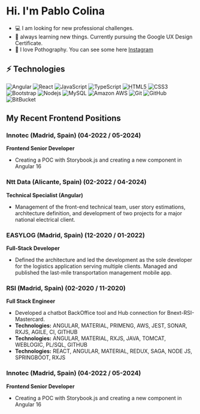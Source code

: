 # Hi. I'm Pablo Colina


- 💻 I am looking for new professional challenges.  
- 🌱 always learning new things. Currently pursuing the Google UX Design Certificate.
- 🔭 I love Pothography. You can see some here [Instagram](https://instagram.com/pabloangelcolina)

## ⚡ Technologies
![Angular](https://img.shields.io/badge/-Angular-black?logo=angular&style=flat&logoColor=red)
![React](https://img.shields.io/badge/-React-black?style=flate&logo=react)
![JavaScript](https://img.shields.io/badge/-JavaScript-black?style=flat&logo=javascript)
![TypeScript](https://img.shields.io/badge/-Typescript-black?style=flate&logo=typescript)
![HTML5](https://img.shields.io/badge/-HTML5-E34F26?style=flat-square&logo=html5&logoColor=white)
![CSS3](https://img.shields.io/badge/-CSS3-1572B6?style=flat&logo=css3)
![Bootstrap](https://img.shields.io/badge/-Bootstrap-563D7C?style=flat&logo=bootstrap)
![Nodejs](https://img.shields.io/badge/-Nodejs-black?style=flat&logo=Node.js)
![MySQL](https://img.shields.io/badge/-MySQL-black?style=flat&logo=mysql)
![Amazon AWS](https://img.shields.io/badge/Amazon%20AWS-232F3E?style=flat&logo=amazon-aws)
![Git](https://img.shields.io/badge/-Git-black?style=flat&logo=git)
![GitHub](https://img.shields.io/badge/-GitHub-181717?style=flat&logo=github)
![BitBucket](https://img.shields.io/badge/-BitBucket-darkblue?style=flate&logo=bitbucket)


## My Recent Frontend Positions

### Innotec (Madrid, Spain) (04-2022 / 05-2024)
**Frontend Senior Developer**
- Creating a POC with Storybook.js and creating a new component in Angular 16
  
### Ntt Data (Alicante, Spain) (02-2022 / 04-2024)
**Technical Specialist (Angular)**
- Management of the front-end technical team, user story estimations, architecture definition, and development of two projects for a major national electrical client.

### EASYLOG (Madrid, Spain) (12-2020 / 01-2022)
**Full-Stack Developer**
- Defined the architecture and led the development as the sole developer for the logistics application serving multiple clients. Managed and published the last-mile transportation management mobile app.

### RSI (Madrid, Spain) (02-2020 / 11-2020)
**Full Stack Engineer**
- Developed a chatbot BackOffice tool and Hub connection for Bnext-RSI-Mastercard.
- **Technologies:** ANGULAR, MATERIAL, PRIMENG, AWS, JEST, SONAR, RXJS, AGILE, CI, GITHUB
- **Technologies:** ANGULAR, MATERIAL, RXJS, JAVA, TOMCAT, WEBLOGIC, PL/SQL, GITHUB
- **Technologies:** REACT, ANGULAR, MATERIAL, REDUX, SAGA, NODE JS, SPRINGBOOT, RXJS

### Innotec (Madrid, Spain) (04-2022 / 05-2024)
**Frontend Senior Developer**
- Creating a POC with Storybook.js and creating a new component in Angular 16


